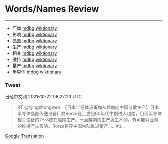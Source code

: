 
# Words/Names Review
___
- 厂商 [mdbg](https://www.mdbg.net/chinese/dictionary?page=worddict&wdrst=0&wdqb=厂商) [wiktionary](https://en.wiktionary.org/wiki/厂商)
- 影响 [mdbg](https://www.mdbg.net/chinese/dictionary?page=worddict&wdrst=0&wdqb=影响) [wiktionary](https://en.wiktionary.org/wiki/影响)
- 晶圆 [mdbg](https://www.mdbg.net/chinese/dictionary?page=worddict&wdrst=0&wdqb=晶圆) [wiktionary](https://en.wiktionary.org/wiki/晶圆)
- 生产 [mdbg](https://www.mdbg.net/chinese/dictionary?page=worddict&wdrst=0&wdqb=生产) [wiktionary](https://en.wiktionary.org/wiki/生产)
- 相关 [mdbg](https://www.mdbg.net/chinese/dictionary?page=worddict&wdrst=0&wdqb=相关) [wiktionary](https://en.wiktionary.org/wiki/相关)
- 维持 [mdbg](https://www.mdbg.net/chinese/dictionary?page=worddict&wdrst=0&wdqb=维持) [wiktionary](https://en.wiktionary.org/wiki/维持)
- 量产 [mdbg](https://www.mdbg.net/chinese/dictionary?page=worddict&wdrst=0&wdqb=量产) [wiktionary](https://en.wiktionary.org/wiki/量产)
- 半导体 [mdbg](https://www.mdbg.net/chinese/dictionary?page=worddict&wdrst=0&wdqb=半导体) [wiktionary](https://en.wiktionary.org/wiki/半导体)
### Tweet
日经中文网 2021-10-22 06:27:23 UTC
> RT @rijingzhongwen: 【日本半导体设备商从越南向中国分散生产】日本半导体晶圆传送设备厂商Rorze在上世纪90年代中期进入越南，目前半导体相关设备的7～8成在越南生产。一旦越南的生产发生不测，有可能对业务的维持产生影响。Rorze将在中国大陆推进量产……htt…

[Google Translation](https://translate.google.com/?hi=en&tab=TT&sl=zh-CN&tl=en&op=translate&text=RT+%40rijingzhongwen%3A+%E3%80%90%E6%97%A5%E6%9C%AC%E5%8D%8A%E5%AF%BC%E4%BD%93%E8%AE%BE%E5%A4%87%E5%95%86%E4%BB%8E%E8%B6%8A%E5%8D%97%E5%90%91%E4%B8%AD%E5%9B%BD%E5%88%86%E6%95%A3%E7%94%9F%E4%BA%A7%E3%80%91%E6%97%A5%E6%9C%AC%E5%8D%8A%E5%AF%BC%E4%BD%93%E6%99%B6%E5%9C%86%E4%BC%A0%E9%80%81%E8%AE%BE%E5%A4%87%E5%8E%82%E5%95%86Rorze%E5%9C%A8%E4%B8%8A%E4%B8%96%E7%BA%AA90%E5%B9%B4%E4%BB%A3%E4%B8%AD%E6%9C%9F%E8%BF%9B%E5%85%A5%E8%B6%8A%E5%8D%97%EF%BC%8C%E7%9B%AE%E5%89%8D%E5%8D%8A%E5%AF%BC%E4%BD%93%E7%9B%B8%E5%85%B3%E8%AE%BE%E5%A4%87%E7%9A%847%EF%BD%9E8%E6%88%90%E5%9C%A8%E8%B6%8A%E5%8D%97%E7%94%9F%E4%BA%A7%E3%80%82%E4%B8%80%E6%97%A6%E8%B6%8A%E5%8D%97%E7%9A%84%E7%94%9F%E4%BA%A7%E5%8F%91%E7%94%9F%E4%B8%8D%E6%B5%8B%EF%BC%8C%E6%9C%89%E5%8F%AF%E8%83%BD%E5%AF%B9%E4%B8%9A%E5%8A%A1%E7%9A%84%E7%BB%B4%E6%8C%81%E4%BA%A7%E7%94%9F%E5%BD%B1%E5%93%8D%E3%80%82Rorze%E5%B0%86%E5%9C%A8%E4%B8%AD%E5%9B%BD%E5%A4%A7%E9%99%86%E6%8E%A8%E8%BF%9B%E9%87%8F%E4%BA%A7%E2%80%A6%E2%80%A6htt%E2%80%A6)
